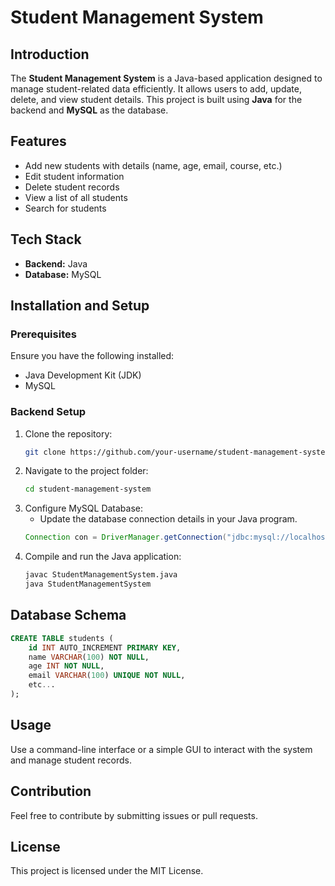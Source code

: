 # Student Management System

## Introduction
The **Student Management System** is a Java-based application designed to manage student-related data efficiently. It allows users to add, update, delete, and view student details. This project is built using **Java** for the backend and **MySQL** as the database.

## Features
- Add new students with details (name, age, email, course, etc.)
- Edit student information
- Delete student records
- View a list of all students
- Search for students

## Tech Stack
- **Backend:** Java
- **Database:** MySQL

## Installation and Setup
### Prerequisites
Ensure you have the following installed:
- Java Development Kit (JDK)
- MySQL

### Backend Setup
1. Clone the repository:
   ```sh
   git clone https://github.com/your-username/student-management-system.git
   ```
2. Navigate to the project folder:
   ```sh
   cd student-management-system
   ```
3. Configure MySQL Database:
   - Update the database connection details in your Java program.
   ```java
   Connection con = DriverManager.getConnection("jdbc:mysql://localhost:3306/student_db", "root", "yourpassword");
   ```
4. Compile and run the Java application:
   ```sh
   javac StudentManagementSystem.java
   java StudentManagementSystem
   ```

## Database Schema
```sql
CREATE TABLE students (
    id INT AUTO_INCREMENT PRIMARY KEY,
    name VARCHAR(100) NOT NULL,
    age INT NOT NULL,
    email VARCHAR(100) UNIQUE NOT NULL,
    etc...
);
```

## Usage
Use a command-line interface or a simple GUI to interact with the system and manage student records.

## Contribution
Feel free to contribute by submitting issues or pull requests.

## License
This project is licensed under the MIT License.
